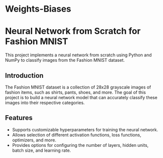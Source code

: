 # Weights-Biases

# Neural Network from Scratch for Fashion MNIST

This project implements a neural network from scratch using Python and NumPy to classify images from the Fashion MNIST dataset.

## Introduction

The Fashion MNIST dataset is a collection of 28x28 grayscale images of fashion items, such as shirts, pants, shoes, and more. The goal of this project is to build a neural network model that can accurately classify these images into their respective categories.

## Features

- Supports customizable hyperparameters for training the neural network.
- Allows selection of different activation functions, loss functions, optimizers, and more.
- Provides options for configuring the number of layers, hidden units, batch size, and learning rate.






